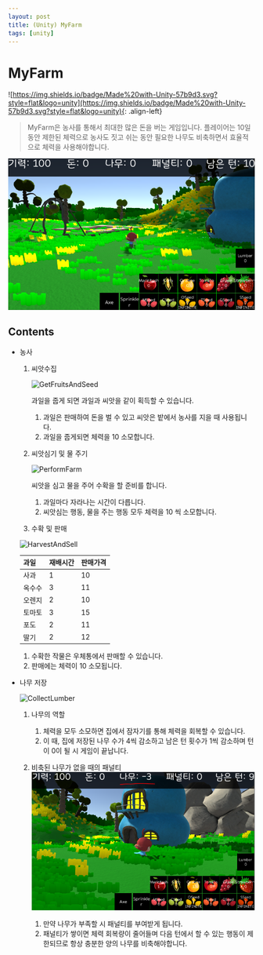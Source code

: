 ```yaml
---
layout: post
title: (Unity) MyFarm
tags: [unity]
---
```


# MyFarm
![https://img.shields.io/badge/Made%20with-Unity-57b9d3.svg?style=flat&logo=unity](https://img.shields.io/badge/Made%20with-Unity-57b9d3.svg?style=flat&logo=unity){: .align-left}

> MyFarm은 농사를 통해서 최대한 많은 돈을 버는 게임입니다. 플레이어는 10일 동안 제한된 체력으로 농사도 짓고 쉬는 동안 필요한 나무도 비축하면서 효율적으로 체력을 사용해야합니다.


![Title](/assets/MyFarm/Imgs/ExampleImage.PNG)

## Contents

- 농사

    1. 씨앗수집
        
		![GetFruitsAndSeed](/assets/MyFarm/Imgs/GetFruitsAndSeed.gif)
        
         과일을 줍게 되면 과일과 씨앗을 같이 획득할 수 있습니다.
        
        1. 과일은 판매하여 돈을 벌 수 있고 씨앗은 밭에서 농사를 지을 때 사용됩니다.
        2. 과일을 줍게되면 체력을 10 소모합니다.
        
    2. 씨앗심기  및 물 주기
        
        ![PerformFarm](/assets/MyFarm/Imgs/PerformFarm.gif)
        
        씨앗을 심고 물을 주어 수확을 할 준비를 합니다.
        
        1. 과일마다 자라나는 시간이 다릅니다.
        2. 씨앗심는 행동, 물을 주는 행동 모두 체력을 10 씩 소모합니다.
        
    
    1. 수확 및 판매
    
    ![HarvestAndSell](/assets/MyFarm/Imgs/HarvestAndSell.gif)
    
    | 과일 | 재배시간 | 판매가격 |
    | --- | --- | --- |
    | 사과 | 1 | 10 |
    | 옥수수 | 3 | 11 |
    | 오렌지 | 2 | 10 |
    | 토마토 | 3 | 15 |
    | 포도 | 2 | 11 |
    | 딸기 | 2 | 12 |
    1. 수확한 작물은 우체통에서 판매할 수 있습니다.
    2. 판매에는 체력이 10 소모됩니다.
- 나무 저장
    
    ![CollectLumber](/assets/MyFarm/Imgs/CollectLumber.gif)
    
    1. 나무의 역할
        1. 체력을 모두 소모하면 집에서 잠자기를 통해 체력을 회복할 수 있습니다.
        2. 이 때, 집에 저장된 나무 수가 4씩 감소하고 남은 턴 횟수가 1씩 감소하며 턴이 0이 될 시 게임이 끝납니다.
    
    2.  비축된 나무가 없을 때의 패널티
		![lumberPenalty](/assets/MyFarm/Imgs/lumberPenalty.PNG)
		1. 만약 나무가 부족할 시 패널티를 부여받게 됩니다.
		2. 패널티가 쌓이면 체력 회복량이 줄어들며 다음 턴에서 할 수 있는 행동이 제한되므로 항상 충분한 양의 나무를 비축해야합니다.